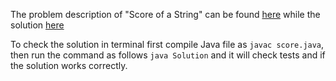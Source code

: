 The problem description of "Score of a String"
can be found [here](https://leetcode.com/problems/score-of-a-string/) while the solution [here](https://github.com/aurimas13/Solutions-To-Problems/blob/main/LeetCode/Java%20Solutions/Score%20of%20a%20String/score.java)

To check the solution in terminal first compile Java file as `javac score.java`, then run the command as follows `java Solution` and it will check tests and if the solution works correctly.
